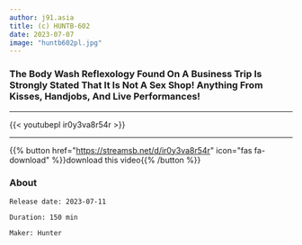 ```yaml
---
author: j91.asia
title: (c) HUNTB-602
date: 2023-07-07
image: "huntb602pl.jpg"
---
```


### The Body Wash Reflexology Found On A Business Trip Is Strongly Stated That It Is Not A Sex Shop! Anything From Kisses, Handjobs, And Live Performances!
___

{{< youtubepl ir0y3va8r54r >}}
___

{{% button href="https://streamsb.net/d/ir0y3va8r54r" icon="fas fa-download" %}}download this video{{% /button %}}
### About

`Release date: 2023-07-11`

`Duration: 150 min`

`Maker:	Hunter`
